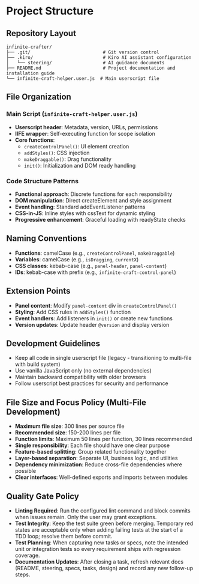 # Project Structure

## Repository Layout
```
infinite-crafter/
├── .git/                           # Git version control
├── .kiro/                          # Kiro AI assistant configuration
│   └── steering/                   # AI guidance documents
├── README.md                       # Project documentation and installation guide
└── infinite-craft-helper.user.js  # Main userscript file
```

## File Organization

### Main Script (`infinite-craft-helper.user.js`)
- **Userscript header**: Metadata, version, URLs, permissions
- **IIFE wrapper**: Self-executing function for scope isolation
- **Core functions**:
  - `createControlPanel()`: UI element creation
  - `addStyles()`: CSS injection
  - `makeDraggable()`: Drag functionality
  - `init()`: Initialization and DOM ready handling

### Code Structure Patterns
- **Functional approach**: Discrete functions for each responsibility
- **DOM manipulation**: Direct createElement and style assignment
- **Event handling**: Standard addEventListener patterns
- **CSS-in-JS**: Inline styles with cssText for dynamic styling
- **Progressive enhancement**: Graceful loading with readyState checks

## Naming Conventions
- **Functions**: camelCase (e.g., `createControlPanel`, `makeDraggable`)
- **Variables**: camelCase (e.g., `isDragging`, `currentX`)
- **CSS classes**: kebab-case (e.g., `panel-header`, `panel-content`)
- **IDs**: kebab-case with prefix (e.g., `infinite-craft-control-panel`)

## Extension Points
- **Panel content**: Modify `panel-content` div in `createControlPanel()`
- **Styling**: Add CSS rules in `addStyles()` function
- **Event handlers**: Add listeners in `init()` or create new functions
- **Version updates**: Update header `@version` and display version

## Development Guidelines
- Keep all code in single userscript file (legacy - transitioning to multi-file with build system)
- Use vanilla JavaScript only (no external dependencies)
- Maintain backward compatibility with older browsers
- Follow userscript best practices for security and performance

## File Size and Focus Policy (Multi-File Development)
- **Maximum file size**: 300 lines per source file
- **Recommended size**: 150-200 lines per file
- **Function limits**: Maximum 50 lines per function, 30 lines recommended
- **Single responsibility**: Each file should have one clear purpose
- **Feature-based splitting**: Group related functionality together
- **Layer-based separation**: Separate UI, business logic, and utilities
- **Dependency minimization**: Reduce cross-file dependencies where possible
- **Clear interfaces**: Well-defined exports and imports between modules

## Quality Gate Policy
- **Linting Required**: Run the configured lint command and block commits when issues remain. Only the user may grant exceptions.
- **Test Integrity**: Keep the test suite green before merging. Temporary red states are acceptable only when adding failing tests at the start of a TDD loop; resolve them before commit.
- **Test Planning**: When capturing new tasks or specs, note the intended unit or integration tests so every requirement ships with regression coverage.
- **Documentation Updates**: After closing a task, refresh relevant docs (README, steering, specs, tasks, design) and record any new follow-up steps.
